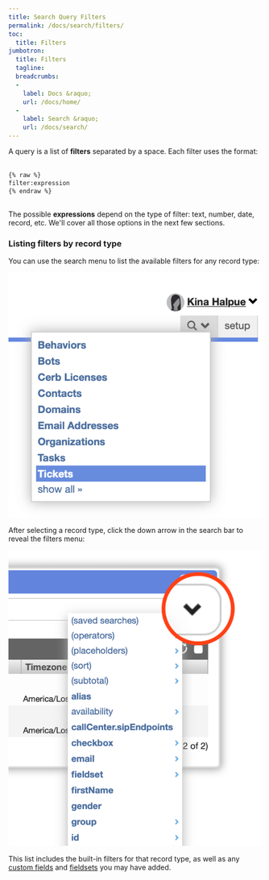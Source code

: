 ```yaml
---
title: Search Query Filters
permalink: /docs/search/filters/
toc:
  title: Filters
jumbotron:
  title: Filters
  tagline: 
  breadcrumbs:
  -
    label: Docs &raquo;
    url: /docs/home/
  -
    label: Search &raquo;
    url: /docs/search/
---
```


A query is a list of **filters** separated by a space. Each filter uses the format:

<pre>
<code class="language-text">
{% raw %}
filter:expression
{% endraw %}
</code>
</pre>

The possible **expressions** depend on the type of filter: text, number, date, record, etc. We'll cover all those options in the next few sections.

### Listing filters by record type

You can use the search menu to list the available filters for any record type:

<div class="cerb-screenshot">
<img src="/assets/images/docs/search/search-menu.png" class="screenshot">
</div>

After selecting a record type, click the down arrow in the search bar to reveal the filters menu:

<div class="cerb-screenshot">
<img src="/assets/images/docs/search/search-worklist-menu.png" class="screenshot">
</div>

This list includes the built-in filters for that record type, as well as any [custom fields](/docs/custom-fields/) and [fieldsets](/docs/custom-fields/) you may have added.
